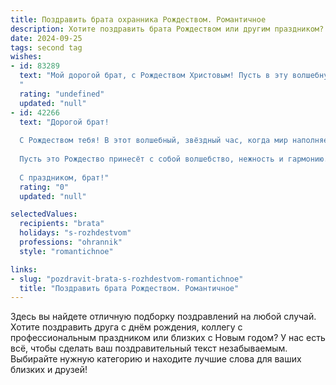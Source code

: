 ```yaml
---
title: Поздравить брата охранника Рождеством. Романтичное
description: Хотите поздравить брата Рождеством или другим праздником? Наш ИИ создаст незабываемое поздравление, а вы обязательно выделитесь среди других.  
date: 2024-09-25
tags: second tag
wishes:
- id: 83289
  text: "Мой дорогой брат, с Рождеством Христовым! Пусть в эту волшебную ночь, полную света и чудес,  твоё сердце наполнится такой же тёплой и нежной любовью, как и моя к тебе.  Пусть звёзды на небе сияют для тебя, как символ твоей храбрости и верности, которые ты проявляешь каждый день, охраняя покой других.  Пусть этот Рождественский вечер согреет тебя  умиротворением и подарит надежду на счастливое будущее, полное радости и исполнения желаний.  Я люблю тебя!
  "
  rating: "undefined"
  updated: "null"
- id: 42266
  text: "Дорогой брат!
  
  С Рождеством тебя! В этот волшебный, звёздный час, когда мир наполняется светом и теплом, хочу пожелать тебе, чтобы каждый день твоей жизни озарялся счастьем и любовью. Как охранник, ты оберегаешь не только внешние пределы, но и тех, кто тебе дорог. Пусть в твоём сердце всегда живёт мир и радость, а рядом будут верные люди, которые поддержат в любую минуту.
  
  Пусть это Рождество принесёт с собой волшебство, нежность и гармонию. Желаю, чтобы все твои мечты сбылись, а жизнь была полна удивительных моментов. Ты — наш стеной, наш защитник и опора. Пусть каждый миг будет наполнен любовью и счастьем.
  
  С праздником, брат!"
  rating: "0"
  updated: "null"

selectedValues:
  recipients: "brata"
  holidays: "s-rozhdestvom"
  professions: "ohrannik"
  style: "romantichnoe"

links:
- slug: "pozdravit-brata-s-rozhdestvom-romantichnoe"
  title: "Поздравить брата Рождеством. Романтичное"
---
```


Здесь вы найдете отличную подборку поздравлений на любой случай. 
Хотите поздравить друга с днём рождения, коллегу с профессиональным праздником или близких с Новым годом? У нас есть всё, чтобы сделать ваш поздравительный текст незабываемым. Выбирайте нужную категорию и находите лучшие слова для ваших близких и друзей!
